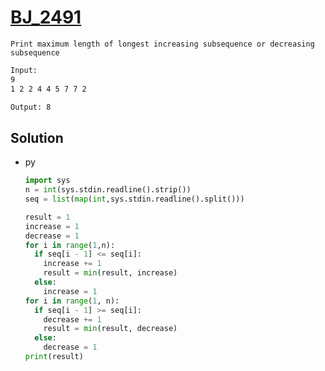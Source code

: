 # [BJ_2491](https://acmicpc.net/problem/2491)

```en
Print maximum length of longest increasing subsequence or decreasing subsequence
```

```txt
Input:
9
1 2 2 4 4 5 7 7 2

Output: 8
```

## Solution

* py

  ```py
  import sys
  n = int(sys.stdin.readline().strip())
  seq = list(map(int,sys.stdin.readline().split()))

  result = 1
  increase = 1
  decrease = 1
  for i in range(1,n):
    if seq[i - 1] <= seq[i]:
      increase += 1
      result = min(result, increase)
    else:
      increase = 1
  for i in range(1, n):
    if seq[i - 1] >= seq[i]:
      decrease += 1
      result = min(result, decrease)
    else:
      decrease = 1
  print(result)
  ```
